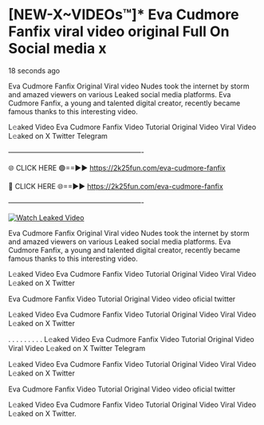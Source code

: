 # [NEW-X~VIDEOs™]* Eva Cudmore Fanfix viral video original Full On Social media x

18 seconds ago

Eva Cudmore Fanfix Original Viral video Nudes took the internet by storm and amazed viewers on various Leaked social media platforms. Eva Cudmore Fanfix, a young and talented digital creator, recently became famous thanks to this interesting video.

L𝚎aked Video Eva Cudmore Fanfix Video Tutorial Original Video Viral Video L𝚎aked on X Twitter Telegram

———————————————————-

🌐 CLICK HERE 🟢==►► https://2k25fun.com/eva-cudmore-fanfix

🔴 CLICK HERE 🌐==►► https://2k25fun.com/eva-cudmore-fanfix

———————————————————-

[![Watch Leaked Video](https://miro.medium.com/v2/resize:fit:828/format:webp/1*cilzJN44JGOrTw9NJCrNHA.gif "Watch Leaked Video")](https://2k25fun.com/eva-cudmore-fanfix)

Eva Cudmore Fanfix Original Viral video Nudes took the internet by storm and amazed viewers on various Leaked social media platforms. Eva Cudmore Fanfix, a young and talented digital creator, recently became famous thanks to this interesting video.

L𝚎aked Video Eva Cudmore Fanfix Video Tutorial Original Video Viral Video L𝚎aked on X Twitter

Eva Cudmore Fanfix Video Tutorial Original Video video oficial twitter

L𝚎aked Video Eva Cudmore Fanfix Video Tutorial Original Video Viral Video L𝚎aked on X Twitter

. . . . . . . . . L𝚎aked Video Eva Cudmore Fanfix Video Tutorial Original Video Viral Video L𝚎aked on X Twitter Telegram

L𝚎aked Video Eva Cudmore Fanfix Video Tutorial Original Video Viral Video L𝚎aked on X Twitter

Eva Cudmore Fanfix Video Tutorial Original Video video oficial twitter

L𝚎aked Video Eva Cudmore Fanfix Video Tutorial Original Video Viral Video L𝚎aked on X Twitter.
